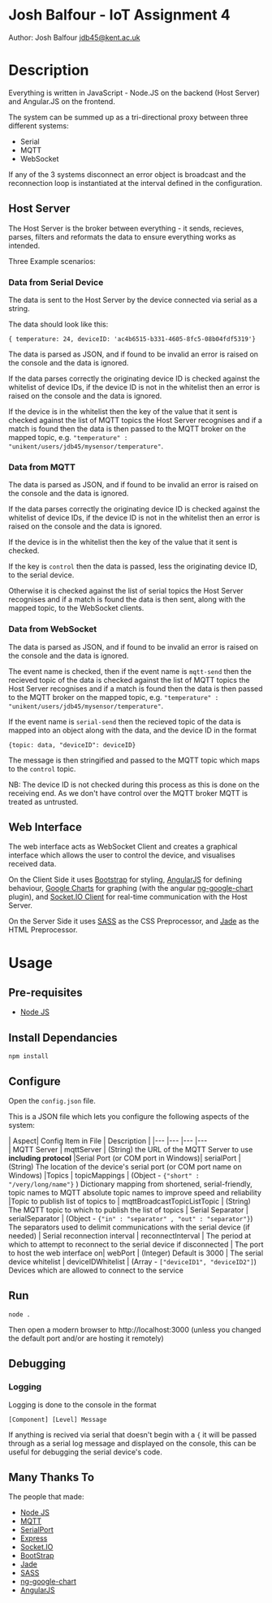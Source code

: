 Josh Balfour - IoT Assignment 4
===

Author: Josh Balfour <jdb45@kent.ac.uk>


# Description

Everything is written in JavaScript - Node.JS on the backend (Host Server) and Angular.JS on the frontend.

The system can be summed up as a tri-directional proxy between three different systems:

* Serial
* MQTT
* WebSocket

If any of the 3 systems disconnect an error object is broadcast and the reconnection loop is instantiated at the interval defined in the configuration.  


## Host Server


The Host Server is the broker between everything - it sends, recieves, parses, filters and reformats the data to ensure everything works as intended.

Three Example scenarios:

### Data from Serial Device

The data is sent to the Host Server by the device connected via serial as a string.

The data should look like this:

```
{ temperature: 24, deviceID: 'ac4b6515-b331-4605-8fc5-08b04fdf5319'}
```

The data is parsed as JSON, and if found to be invalid an error is raised on the console and the data is ignored.

If the data parses correctly the originating device ID is checked against the whitelist of device IDs, if the device ID is not in the whitelist then an error is raised on the console and the data is ignored. 

If the device is in the whitelist then the key of the value that it sent is checked against the list of MQTT topics the Host Server recognises and if a match is found then the data is then passed to the MQTT broker on the mapped topic, e.g. `"temperature" : "unikent/users/jdb45/mysensor/temperature"`.

### Data from MQTT
The data is parsed as JSON, and if found to be invalid an error is raised on the console and the data is ignored.

If the data parses correctly the originating device ID is checked against the whitelist of device IDs, if the device ID is not in the whitelist then an error is raised on the console and the data is ignored.

If the device is in the whitelist then the key of the value that it sent is checked.

If the key is `control` then the data is passed, less the originating device ID, to the serial device.

Otherwise it is checked against the list of serial topics the Host Server recognises and if a match is found the data is then sent, along with the mapped topic, to the WebSocket clients.

### Data from WebSocket

The data is parsed as JSON, and if found to be invalid an error is raised on the console and the data is ignored.

The event name is checked, then if the event name is `mqtt-send` then the recieved topic of the data is checked against the list of MQTT topics the Host Server recognises and if a match is found then the data is then passed to the MQTT broker on the mapped topic, e.g. `"temperature" : "unikent/users/jdb45/mysensor/temperature"`.

If the event name is `serial-send` then the recieved topic of the data is mapped into an object along with the data, and the device ID in the format

```
{topic: data, "deviceID": deviceID}
```
The message is then stringified and passed to the MQTT topic which maps to the `control` topic.

NB: The device ID is not checked during this process as this is done on the receiving end. As we don't have control over the MQTT broker MQTT is treated as untrusted.


## Web Interface

The web interface acts as WebSocket Client and creates a graphical interface which allows the user to control the device, and visualises received data.

On the Client Side it uses [Bootstrap](http://getbootstrap.com) for styling, [AngularJS](http://angularjs.org) for defining behaviour, [Google Charts](https://developers.google.com/chart/) for graphing (with the angular [ng-google-chart](http://angular-google-chart.github.io/angular-google-chart/) plugin), and [Socket.IO Client](http://socket.io/) for real-time communication with the Host Server.

On the Server Side it uses [SASS](http://sass-lang.com/) as the CSS Preprocessor, and [Jade](http://jade-lang.com/) as the HTML Preprocessor.

# Usage

## Pre-requisites

* [Node JS](https://nodejs.org/en/)

## Install Dependancies

```
npm install
```

## Configure

Open the `config.json` file.

This is a JSON file which lets you configure the following aspects of the system:


| Aspect| Config Item in File |  Description | 
|---	|---	|---	|---	
| MQTT Server |   mqttServer | (String) the URL of the MQTT Server to use **including protocol**
|Serial Port (or COM port in Windows)|   serialPort | (String) The location of the device's serial port (or COM port name on Windows)
|Topics | topicMappings | (Object - `{"short" : "/very/long/name"}` ) Dictionary mapping from shortened, serial-friendly, topic names to MQTT absolute topic names to improve speed and reliability
|Topic to publish list of topics to | mqttBroadcastTopicListTopic | (String) The MQTT topic to which to publish the list of topics
| Serial Separator | serialSeparator | (Object - `{"in" : "separator" , "out" : "separator"}`) The separators used to delimit communications with the serial device (if needed)
| Serial reconnection interval | reconnectInterval | The period at which to attempt to reconnect to the serial device if disconnected
| The port to host the web interface on| webPort | (Integer) Default is 3000
| The serial device whitelist | deviceIDWhitelist | (Array - `["deviceID1", "deviceID2"]`) Devices which are allowed to connect to the service

## Run
```
node .
```
Then open a modern browser to http://localhost:3000 (unless you changed the default port and/or are hosting it remotely)

## Debugging

### Logging
Logging is done to the console in the format

```
[Component] [Level] Message
```

If anything is recived via serial that doesn't begin with a `{` it will be passed through as a serial log message and displayed on the console, this can be useful for debugging the serial device's code.

## Many Thanks To

The people that made:

* [Node JS](https://nodejs.org/en/)
* [MQTT](https://www.npmjs.com/package/mqtt)
* [SerialPort](https://www.npmjs.com/package/serialport)
* [Express](http://expressjs.com)
* [Socket.IO](http://socket.io)
* [BootStrap](http://getbootstrap.com)
* [Jade](http://jade-lang.com/)
* [SASS](http://sass-lang.com/)
* [ng-google-chart](http://angular-google-chart.github.io/angular-google-chart/)
* [AngularJS](http://angularjs.org)